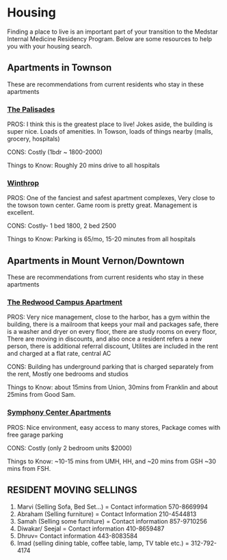 # Housing

Finding a place to live is an important part of your transition to the Medstar Internal Medicine Residency Program. Below are some resources to help you with your housing search.

## Apartments in Townson
These are recommendations from current residents who stay in these apartments

### [The Palisades](https://www.southernmanagement.com/communities/palisades-of-towson/)

PROS: I think this is the greatest place to live! Jokes aside, the building is super nice. Loads of amenities. In Towson, loads of things nearby (malls, grocery, hospitals)

CONS: Costly (1bdr ~ 1800-2000)

Things to Know: Roughly 20 mins drive to all hospitals


### [Winthrop](https://www.winthroptowson.com/?utm_source=PayPerClick-GPROP&utm_medium=cpc&utm_campaign=HPN-Winthrop-ALSA-RSA&utm_term=rentals%20in%20towson)

PROS: One of the fanciest and safest apartment complexes, Very close to the towson town center. Game room is pretty great. Management is excellent.

CONS: Costly- 1 bed 1800, 2 bed 2500

Things to Know: Parking is 65/mo, 15-20 minutes from all hospitals


## Apartments in Mount Vernon/Downtown 

These are recommendations from current residents who stay in these apartments

### [The Redwood Campus Apartment](https://www.redwoodcampuscenter.com/)

PROS: Very nice management, close to the harbor, has a gym within the building, there is a mailroom that keeps your mail and packages safe, there is a washer and dryer on every floor, there are study rooms on every floor, There are moving in discounts, and also once a resident refers a new person, there is additional referral discount, Utilites are included in the rent and charged at a flat rate, central AC

CONS: Building has underground parking that is charged separately from the rent, Mostly one bedrooms and studios

Things to Know: about 15mins from Union, 30mins from Franklin and about 25mins from Good Sam. 


### [Symphony Center Apartments](https://www.thesymphonycenter.com/)

PROS: Nice environment, easy access to many stores, Package comes with free garage parking

CONS: Costly (only 2 bedroom units $2000)

Things to Know: ~10-15 mins from UMH, HH, and ~20 mins from GSH ~30 mins from FSH.


## RESIDENT MOVING SELLINGS 
 
1)	Marvi (Selling Sofa, Bed Set…) = Contact information 570-8669994 
2)	Abraham (Selling furniture) = Contact Information 210-4544813 
3)	Samah (Selling some furniture) = Contact information 857-9710256 
4)	Diwakar/ Seejal = Contact information 410-8659487 
5)	Dhruv= Contact information 443-8083584 
6)	Imad (selling dining table, coffee table, lamp, TV table etc.) = 312-792-4174 

